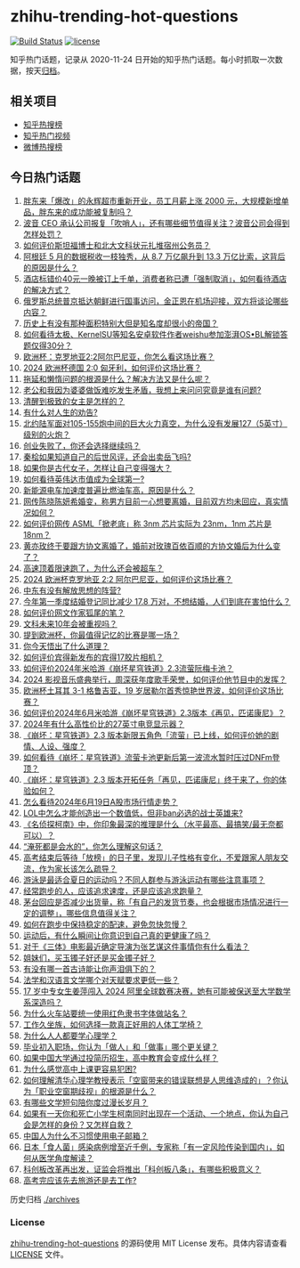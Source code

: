 # zhihu-trending-hot-questions

[![Build Status](https://github.com/justjavac/zhihu-trending-hot-questions/workflows/ci/badge.svg?branch=master)](https://github.com/justjavac/zhihu-trending-hot-questions/actions)
[![license](https://img.shields.io/github/license/justjavac/zhihu-trending-hot-questions)](https://github.com/justjavac/zhihu-trending-hot-questions/blob/master/LICENSE)

知乎热门话题，记录从 2020-11-24
日开始的知乎热门话题。每小时抓取一次数据，按天[归档](./archives)。

## 相关项目

- [知乎热搜榜](https://github.com/justjavac/zhihu-trending-top-search)
- [知乎热门视频](https://github.com/justjavac/zhihu-trending-hot-video)
- [微博热搜榜](https://github.com/justjavac/weibo-trending-hot-search)

## 今日热门话题

<!-- BEGIN -->
<!-- 最后更新时间 Thu Jun 20 2024 03:02:22 GMT+0800 (China Standard Time) -->

1. [胖东来「爆改」的永辉超市重新开业，员工月薪上涨 2000 元，大规模新增单品，胖东来的成功能被复制吗？](https://www.zhihu.com/question/659324389)
1. [波音 CEO 承认公司报复「吹哨人」，还有哪些细节值得关注？波音公司会得到怎样处罚？](https://www.zhihu.com/question/659329215)
1. [如何评价斯坦福博士和北大文科状元扎堆宿州公务员？](https://www.zhihu.com/question/659238107)
1. [阿根廷 5 月的数据税收一枝独秀，从 8.7 万亿飙升到 13.3 万亿比索，这背后的原因是什么？](https://www.zhihu.com/question/659027059)
1. [酒店标错价40元一晚被订上千单，消费者称已遭「强制取消」，如何看待酒店的解决方式？](https://www.zhihu.com/question/659252649)
1. [俄罗斯总统普京抵达朝鲜进行国事访问，金正恩在机场迎接，双方将谈论哪些内容？](https://www.zhihu.com/question/659307146)
1. [历史上有没有那种面积特别大但是知名度却很小的帝国？](https://www.zhihu.com/question/658644571)
1. [如何看待太极、KernelSU等知名安卓软件作者weishu参加澎湃OS•BL解锁答题仅得30分？](https://www.zhihu.com/question/659213282)
1. [欧洲杯：克罗地亚2:2阿尔巴尼亚，你怎么看这场比赛？](https://www.zhihu.com/question/659307442)
1. [2024 欧洲杯德国 2:0 匈牙利，如何评价这场比赛？](https://www.zhihu.com/question/659327617)
1. [拖延和懒惰问题的根源是什么？解决方法又是什么呢？](https://www.zhihu.com/question/659210858)
1. [老公和我因为婆婆做饭难吃发生矛盾，我想上来问问究竟是谁有问题?](https://www.zhihu.com/question/659175009)
1. [清醒到极致的女主是怎样的？](https://www.zhihu.com/question/654616896)
1. [有什么对人生的劝告?](https://www.zhihu.com/question/600831828)
1. [北约陆军面对105-155炮中间的巨大火力真空，为什么没有发展127（5英寸）级别的火炮？](https://www.zhihu.com/question/659024443)
1. [创业失败了，你还会选择继续吗？](https://www.zhihu.com/question/655618678)
1. [秦桧如果知道自己的后世风评，还会出卖岳飞吗?](https://www.zhihu.com/question/656068824)
1. [如果你是古代女子，怎样让自己变得强大？](https://www.zhihu.com/question/652492909)
1. [如何看待英伟达市值成为全球第一?](https://www.zhihu.com/question/659284605)
1. [新能源电车加速度普遍比燃油车高，原因是什么？](https://www.zhihu.com/question/657900615)
1. [网传陈晓陈妍希婚变，称男方目前一心想要离婚，目前双方均未回应，真实情况如何？](https://www.zhihu.com/question/659322847)
1. [如何评价网传 ASML「掀老底」称 3nm 芯片实际为 23nm，1nm 芯片是 18nm？](https://www.zhihu.com/question/659222197)
1. [黄亦玫终于要跟方协文离婚了，婚前对玫瑰百依百顺的方协文婚后为什么变了？](https://www.zhihu.com/question/659224567)
1. [高速顶着限速跑了，为什么还会被超车？](https://www.zhihu.com/question/657995710)
1. [2024 欧洲杯克罗地亚 2:2 阿尔巴尼亚，如何评价这场比赛？](https://www.zhihu.com/question/659327596)
1. [中东有没有解放思想的阵营?](https://www.zhihu.com/question/659127370)
1. [今年第一季度结婚登记同比减少 17.8 万对，不想结婚，人们到底在害怕什么？](https://www.zhihu.com/question/659303634)
1. [如何评价网文作家狐尾的笔？](https://www.zhihu.com/question/642615296)
1. [文科未来10年会被重视吗？](https://www.zhihu.com/question/657118582)
1. [提到欧洲杯，你最值得记忆的比赛是哪一场？](https://www.zhihu.com/question/658734875)
1. [你今天悟出了什么道理？](https://www.zhihu.com/question/659177019)
1. [如何评价宾得新发布的宾得17胶片相机？](https://www.zhihu.com/question/659233428)
1. [如何评价2024年米哈游《崩坏星穹铁道》2.3流萤阮梅卡池？](https://www.zhihu.com/question/659279145)
1. [2024 影视音乐盛典举行，周深获年度歌手荣誉，如何评价他节目中的发挥？](https://www.zhihu.com/question/659258357)
1. [欧洲杯土耳其 3-1 格鲁吉亚，19 岁居勒尔首秀惊艳世界波，如何评价这场比赛？](https://www.zhihu.com/question/659235633)
1. [如何评价2024年6月米哈游《崩坏星穹铁道》2.3版本《再见，匹诺康尼》？](https://www.zhihu.com/question/659254739)
1. [2024年有什么高性价比的27英寸电竞显示器？](https://www.zhihu.com/question/656929988)
1. [《崩坏：星穹铁道》2.3 版本新限五角色「流萤」已上线，如何评价她的剧情、人设、强度？](https://www.zhihu.com/question/659304794)
1. [如何看待《崩坏：星穹铁道》流萤卡池更新后第一波流水暂时压过DNFm登顶？](https://www.zhihu.com/question/659331084)
1. [《崩坏：星穹铁道》2.3 版本开拓任务「再见，匹诺康尼」终于来了，你的体验如何？](https://www.zhihu.com/question/659281797)
1. [怎么看待2024年6月19日A股市场行情走势？](https://www.zhihu.com/question/659323645)
1. [LOL中怎么才能创造出一个数值低，但非ban必选的战士英雄来?](https://www.zhihu.com/question/539288629)
1. [《名侦探柯南》中，你印象最深的推理是什么（水平最高、最搞笑/最无奈都可以）？](https://www.zhihu.com/question/659222849)
1. [“淹死都是会水的”，你怎么理解这句话？](https://www.zhihu.com/question/659309110)
1. [高考结束后等待「放榜」的日子里，发现儿子性格有变化，不爱跟家人朋友交流，作为家长该怎么疏导？](https://www.zhihu.com/question/659167059)
1. [游泳是最适合夏日的运动吗？不同人群参与游泳运动有哪些注意事项？](https://www.zhihu.com/question/657333679)
1. [经常跑步的人，应该追求速度，还是应该追求跑量？](https://www.zhihu.com/question/658468779)
1. [茅台回应是否减少出货量，称「有自己的发货节奏，也会根据市场情况进行一定的调整」，哪些信息值得关注？](https://www.zhihu.com/question/659142205)
1. [如何在跑步中保持稳定的配速，避免忽快忽慢？](https://www.zhihu.com/question/656320110)
1. [运动后，有什么瞬间让你意识到自己真的更健康了吗？](https://www.zhihu.com/question/656313205)
1. [对于《三体》电影最近确定导演为张艺谋这件事情你有什么看法？](https://www.zhihu.com/question/659099251)
1. [姐妹们，买玉镯子好还是买金镯子好？](https://www.zhihu.com/question/656674514)
1. [有没有哪一首古诗能让你声泪俱下的？](https://www.zhihu.com/question/659280008)
1. [法学和汉语言文学哪个对天赋要求更低一些？](https://www.zhihu.com/question/659176881)
1. [17 岁中专女生姜萍闯入 2024 阿里全球数赛决赛，她有可能被保送至大学数学系深造吗？](https://www.zhihu.com/question/658830208)
1. [为什么火车站要统一使用红色隶书字体做站名？](https://www.zhihu.com/question/651933772)
1. [工作久坐族，如何选择一款真正好用的人体工学椅？](https://www.zhihu.com/question/653888670)
1. [为什么人人都要学心理学？](https://www.zhihu.com/question/654910702)
1. [毕业初入职场，你认为「做人」和「做事」哪个更关键？](https://www.zhihu.com/question/658821297)
1. [如果中国大学通过投简历招生，高中教育会变成什么样？](https://www.zhihu.com/question/659127269)
1. [为什么感觉高中上课更容易犯困?](https://www.zhihu.com/question/658819564)
1. [如何理解清华心理学教授表示「空窗带来的错误联想是人思维造成的」？你认为「职业空窗期歧视」的根源是什么？](https://www.zhihu.com/question/659143436)
1. [有哪些文学短句陪你度过漫长岁月？](https://www.zhihu.com/question/659309120)
1. [如果有一天你和死亡小学生柯南同时出现在一个活动、一个地点，你认为自己会是怎样的身份？又怎样自救？](https://www.zhihu.com/question/659223430)
1. [中国人为什么不习惯使用电子邮箱？](https://www.zhihu.com/question/30626480)
1. [日本「食人菌」感染病例增至近千例，专家称「有一定风险传染到国内」，如何从医学角度解读？](https://www.zhihu.com/question/659235504)
1. [科创板改革再出发，证监会将推出「科创板八条」，有哪些积极意义？](https://www.zhihu.com/question/659309786)
1. [高考完应该先去旅游还是去工作?](https://www.zhihu.com/question/659177583)

<!-- END -->

历史归档 [./archives](./archives)

### License

[zhihu-trending-hot-questions](https://github.com/justjavac/zhihu-trending-hot-questions)
的源码使用 MIT License 发布。具体内容请查看 [LICENSE](./LICENSE) 文件。
